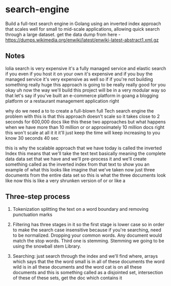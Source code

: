 # search-engine
Build a full-text search engine in Golang using an inverted index approach that scales well for small to mid-scale applications, allowing quick search through a large dataset.
get the data dump from here - https://dumps.wikimedia.org/enwiki/latest/enwiki-latest-abstract1.xml.gz

## Notes
lolia search is very expensive it's a fully managed service and elastic search if you even if you host it on your own it's expensive and if you buy the managed service it's very expensive as well so if if you're not building something really huge this approach is going to be really really good for you okay uh now the way we'll build this project will be in a very modular way so that let's say if you've built an e-commerce platform in goang a blogging platform or a restaurant management application right

why do we need a to to create a full-blown full Tech search engine the problem with this is that this approach doesn't scale so it takes close to 2 seconds for 600,000 docs like this these two approaches but what happens when we have more than 10 million or or approximately 10 million docs right this won't scale at all it it it'll just keep the time will keep increasing to you know 30 seconds 40 sec

this is why the scalable approach that we have today is called the inverted Index this means that we'll take the text text basically meaning the complete data data set that we have and we'll pre-process it and we'll create something called as the inverted index from that text to show you an example of what this looks like imagine that we've taken now just three documents from the entire data set so this is what the three documents look like now this is like a very shrunken version of or or like a

## Three-step process

1. Tokenization splitting the text on a word boundary and removing punctuation marks

2. Filtering has three stages in it so the first stage is lower case so in order to make the search case insensitive because if you're searching, need to be normalized. Dropping your common words. Any document would match the stop words. Third one is stemming. Stemming we going to be using the snowball stem Library. 

3. Searching: just search through the index and we'll find where, arrays which says that the the word small is in all of these documents the word wild is in all these documents and the word cat is on all these documents and this is something called as a disjointed set,  intersection of these of these sets, get the doc which contains it